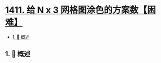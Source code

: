 # [1411. 给 N x 3 网格图涂色的方案数【困难】](https://github.com/Tdahuyou/TNotes.leetcode/tree/main/notes/1411.%20%E7%BB%99%20N%20x%203%20%E7%BD%91%E6%A0%BC%E5%9B%BE%E6%B6%82%E8%89%B2%E7%9A%84%E6%96%B9%E6%A1%88%E6%95%B0%E3%80%90%E5%9B%B0%E9%9A%BE%E3%80%91)

<!-- region:toc -->

- [1. 📝 概述](#1--概述)

<!-- endregion:toc -->

## 1. 📝 概述

